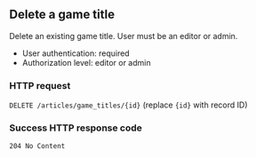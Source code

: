 ## <a name="game_titles_delete"></a>Delete a game title

Delete an existing game title. User must be an editor or admin.

* User authentication: required
* Authorization level: editor or admin

### HTTP request

`DELETE /articles/game_titles/{id}` (replace `{id}` with record ID)

### Success HTTP response code

`204 No Content`
